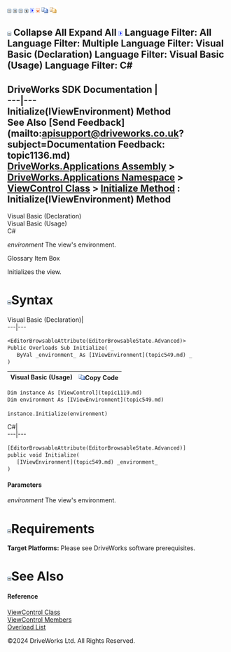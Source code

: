 ![](dotnetimages/collapse.gif) ![](dotnetimages/expand.gif) ![](dotnetimages/collapse.gif) ![](dotnetimages/expand.gif) ![](dotnetimages/drpdown.gif) ![](dotnetimages/drpdown_orange.gif) ![](dotnetimages/copycode.gif) ![](dotnetimages/copycodeHighlight.gif)

![](dotnetimages/collapse.gif) Collapse All Expand All ![](dotnetimages/drpdown.gif) Language Filter: All  Language Filter: Multiple  Language Filter: Visual Basic (Declaration) Language Filter: Visual Basic (Usage) Language Filter: C#  
---  
DriveWorks SDK Documentation  |   
---|---  
Initialize(IViewEnvironment) Method   
See Also [Send Feedback](mailto:apisupport@driveworks.co.uk?subject=Documentation Feedback: topic1136.md)  
[DriveWorks.Applications Assembly](topic13.md) > [DriveWorks.Applications Namespace](topic16.md) > [ViewControl Class](topic1119.md) > [Initialize Method](topic1135.md) : Initialize(IViewEnvironment) Method  
---  
  
Visual Basic (Declaration)    
Visual Basic (Usage)    
C# 

_environment_
    The view's environment.

Glossary Item Box

Initializes the view. 

# ![](dotnetimages/collapse.gif)Syntax

Visual Basic (Declaration)|   
---|---  
      
    
    <EditorBrowsableAttribute(EditorBrowsableState.Advanced)>
    Public Overloads Sub Initialize( _
       ByVal _environment_ As [IViewEnvironment](topic549.md) _
    )   
  
Visual Basic (Usage)| ![](dotnetimages/copycode.gif)Copy Code  
---|---  
      
    
    Dim instance As [ViewControl](topic1119.md)
    Dim environment As [IViewEnvironment](topic549.md)
     
    instance.Initialize(environment)  
  
C#|   
---|---  
      
    
    [EditorBrowsableAttribute(EditorBrowsableState.Advanced)]
    public void Initialize( 
       [IViewEnvironment](topic549.md) _environment_
    )  
  
#### Parameters

 _environment_
    The view's environment.

# ![](dotnetimages/collapse.gif)Requirements

**Target Platforms:** Please see DriveWorks software prerequisites.

# ![](dotnetimages/collapse.gif)See Also

#### Reference

[ViewControl Class](topic1119.md)   
[ViewControl Members](topic1120.md)   
[Overload List](topic1135.md)

©2024 DriveWorks Ltd. All Rights Reserved.
